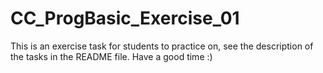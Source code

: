 # CC_ProgBasic_Exercise_01
This is an exercise task for students to practice on, see the description of the tasks in the README file. Have a good time :)
